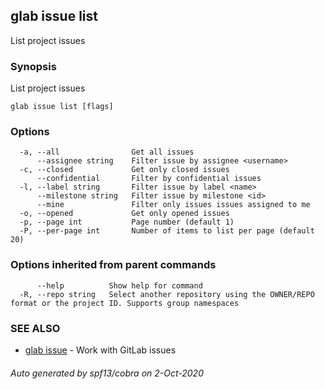 ## glab issue list

List project issues

### Synopsis

List project issues

```
glab issue list [flags]
```

### Options

```
  -a, --all                Get all issues
      --assignee string    Filter issue by assignee <username>
  -c, --closed             Get only closed issues
      --confidential       Filter by confidential issues
  -l, --label string       Filter issue by label <name>
      --milestone string   Filter issue by milestone <id>
      --mine               Filter only issues issues assigned to me
  -o, --opened             Get only opened issues
  -p, --page int           Page number (default 1)
  -P, --per-page int       Number of items to list per page (default 20)
```

### Options inherited from parent commands

```
      --help          Show help for command
  -R, --repo string   Select another repository using the OWNER/REPO format or the project ID. Supports group namespaces
```

### SEE ALSO

* [glab issue](glab_issue.md)	 - Work with GitLab issues

###### Auto generated by spf13/cobra on 2-Oct-2020
